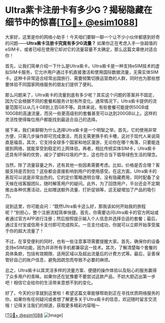 # Ultra紫卡注册卡有多少G？揭秘隐藏在细节中的惊喜[[TG💪+ @esim1088](https://t.me/s/esim1088)]

大家好，这里是你的网络小助手！今天咱们要聊一聊一个让不少小伙伴都感到好奇的问题——**Ultra紫卡注册卡究竟有多少G流量？** 如果你正在考虑入手一张超值的eSIM卡，或者已经在使用它却对它的流量容量不太确定，那么这篇文章绝对适合你！

首先，让我们简单介绍一下什么是Ultra紫卡。Ultra紫卡是一种支持eSIM技术的虚拟SIM卡服务，它允许用户通过手机直接激活和使用国际数据流量，无需实体SIM卡。这种卡非常适合经常出国旅行、需要频繁切换运营商的人群，同时也为那些想要体验不同国家网络服务的朋友们提供了便利。

那么问题来了，Ultra紫卡的流量到底有多少呢？其实这个问题的答案并不固定，因为它会根据不同的套餐和服务计划有所变化。通常情况下，Ultra紫卡提供的流量范围可以从几十GB到上百GB不等。具体来说，有些套餐可能提供50GB或100GB的高速流量，而另一些更高级别的套餐甚至可以达到200GB以上。这样的灵活性使得每位用户都能找到最适合自己的选择。

接下来，我们来聊聊为什么选择Ultra紫卡是一个明智之举。首先，它的使用非常方便，只需几步操作即可完成激活，而且无需更换手机卡槽，这对于现代人来说简直是福音。其次，它支持全球多个国家和地区漫游，无论你在哪个角落，只要能连接到网络，就能享受到稳定的上网体验。再者，相比传统实体SIM卡，Ultra紫卡还具有环保的优势，减少了塑料垃圾的产生，这也符合当下倡导绿色生活的理念。

当然，除了流量容量之外，还有其他一些因素需要考虑。比如，价格是否合理？客服支持是否到位？这些都会直接影响到用户的使用感受。在这方面，Ultra紫卡的表现可以说是非常出色的。它的定价策略透明合理，没有隐藏费用，同时配备了全天候在线客服团队，随时解答用户的疑问。此外，为了回馈用户，平台还会不定期推出各种优惠活动，比如赠送额外流量、打折促销等，这无疑增加了产品的吸引力。

说到这里，你可能会问：“既然Ultra紫卡这么好，那我该如何开始我的旅程呢？”别担心，整个注册流程简单快捷。首先，你需要访问Ultra紫卡的官方网站或者通过官方APP进行注册；然后按照提示输入个人信息并选择合适的套餐；最后，通过支付宝或信用卡支付即可完成购买。一旦支付成功，你就可以立即开始享受属于你的超大流量了！

不过，在享受便利的同时，也有一些注意事项需要提醒大家。首先，确保你的设备支持eSIM功能，因为并非所有手机都兼容这一技术。其次，了解清楚每个套餐的具体条款，包括有效期限、适用区域以及超出流量后的计费方式等。最后，妥善保管好自己的账户信息，避免因疏忽而导致不必要的麻烦。

总之，Ultra紫卡以其灵活多样的流量方案、便捷的操作体验以及贴心的服务赢得了众多用户的青睐。如果你还在犹豫要不要尝试这款产品，不妨大胆迈出第一步吧！相信它会给你的生活带来意想不到的变化。

好了，今天的分享就到这里啦！希望这篇文章能够帮助到正在寻找优质网络服务的你。如果你有任何疑问或者想了解更多关于Ultra紫卡的信息，欢迎随时留言交流哦！记得关注我们的频道，获取更多精彩内容哦～

[[TG💪+ @esim1088](https://t.me/s/esim1088) ![Image](https://i.postimg.cc/4NQfJmqS/Snipaste-2025-05-13-00-14-12.png)]
